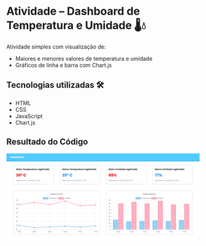 # Atividade – Dashboard de Temperatura e Umidade 🌡️💧

Atividade simples com visualização de:

- Maiores e menores valores de temperatura e umidade
- Gráficos de linha e barra com Chart.js

## Tecnologias utilizadas 🛠️

- HTML  
- CSS  
- JavaScript  
- Chart.js

## Resultado do Código

![Print do dashboard](./assets/print_dashboard.png)
